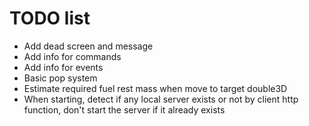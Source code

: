 # TODO list
* Add dead screen and message
* Add info for commands
* Add info for events
* Basic pop system
* Estimate required fuel rest mass when move to target double3D
* When starting, detect if any local server exists or not by client http function, don't start the server if it already exists
